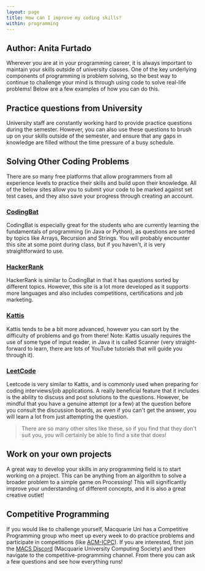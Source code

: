 ```yaml
---
layout: page
title: How can I improve my coding skills?
within: programming
---
```


## Author: Anita Furtado

Wherever you are at in your programming career, it is always important to maintain your skills outside of university classes. One of the key underlying components of programming is problem solving, so the best way to continue to challenge your mind is through using code to solve real-life problems! Below are a few examples of how you can do this. 

## Practice questions from University

University staff are constantly working hard to provide practice questions during the semester. However, you can also use these questions to brush up on your skills outside of the semester, and ensure that any gaps in knowledge are filled without the time pressure of a busy schedule.

## Solving Other Coding Problems
There are so many free platforms that allow programmers from all experience levels to practice their skills and build upon their knowledge. All of the below sites allow you to submit your code to be marked against set test cases, and they also save your progress through creating an account.

### <a href="https://codingbat.com/" target="_blank">CodingBat</a> 
CodingBat is especially great for the students who are currently learning the fundamentals of programming (in Java or Python), as questions are sorted by topics like Arrays, Recursion and Strings. You will probably encounter this site at some point during class, but if you haven't, it is very straightforward to use.

### <a href="https://www.hackerrank.com/" target="_blank">HackerRank</a> 
HackerRank is similar to CodingBat in that it has questions sorted by different topics. However, this site is a lot more developed as it supports more languages and also includes competitions, certifications and job marketing. 

### <a href="https://open.kattis.com/" target="_blank">Kattis</a>

Kattis tends to be a bit more advanced, however you can sort by the difficulty of problems and go from there! Note: Kattis usually requires the use of some type of input reader, in Java it is called Scanner (very straight-forward to learn, there are lots of YouTube tutorials that will guide you through it).

### <a href="https://leetcode.com/" target="_blank">LeetCode</a>

Leetcode is very similar to Kattis, and is commonly used when preparing for coding interviews/job applications. A really beneficial feature that it includes is the ability to discuss and post solutions to the questions. However, be mindful that you have a genuine attempt (or a few) at the question before you consult the discussion boards, as even if you can't get the answer, you will learn a lot from just attempting the question. 


> There are so many other sites like these, so if you find that they don't suit you, you will certainly be able to find a site that does! 


## Work on your own projects

A great way to develop your skills in any programming field is to start working on a project. This can be anything from an algorithm to solve a broader problem to a simple game on Processing! This will significantly improve your understanding of different concepts, and it is also a great creative outlet!


## Competitive Programming 
If you would like to challenge yourself, Macquarie Uni has a Competitive Programming group who meet up every week to do practice problems and participate in competitions (like <a href="https://icpc.global/" target="_blank">ACM-ICPC</a>). If you are interested, first join the <a href="https://discord.gg/macs" target="_blank">MACS Discord</a> (Macquarie University Computing Society) and then navigate to the competitive-programming channel. From there you can ask a few questions and see how everything runs!
